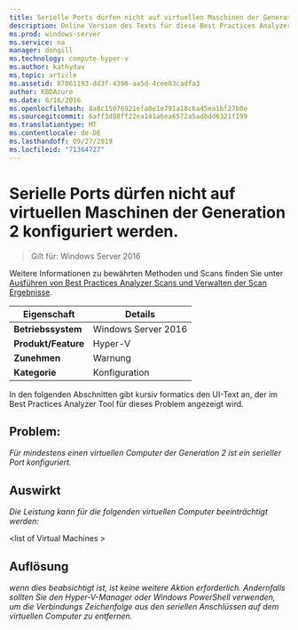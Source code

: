 ```yaml
---
title: Serielle Ports dürfen nicht auf virtuellen Maschinen der Generation 2 konfiguriert werden.
description: Online Version des Texts für diese Best Practices Analyzer Regel.
ms.prod: windows-server
ms.service: na
manager: dongill
ms.technology: compute-hyper-v
ms.author: kathydav
ms.topic: article
ms.assetid: 87061193-dd3f-4398-aa5d-4cee83cadfa3
author: KBDAzure
ms.date: 8/16/2016
ms.openlocfilehash: 8a8c15076921efa0e1e791a18c6a45ea1bf27b0e
ms.sourcegitcommit: 6aff3d88ff22ea141a6ea6572a5ad8dd6321f199
ms.translationtype: MT
ms.contentlocale: de-DE
ms.lasthandoff: 09/27/2019
ms.locfileid: "71364727"
---
```

# <a name="serial-ports-should-not-be-configured-on-generation-2-virtual-machines"></a>Serielle Ports dürfen nicht auf virtuellen Maschinen der Generation 2 konfiguriert werden.

>Gilt für: Windows Server 2016

Weitere Informationen zu bewährten Methoden und Scans finden Sie unter [Ausführen von Best Practices Analyzer Scans und Verwalten der Scan Ergebnisse](https://go.microsoft.com/fwlink/p/?LinkID=223177).  
  
|Eigenschaft|Details|  
|-|-|  
|**Betriebssystem**|Windows Server 2016|  
|**Produkt/Feature**|Hyper-V|  
|**Zunehmen**|Warnung|  
|**Kategorie**|Konfiguration|  
  
In den folgenden Abschnitten gibt kursiv formatics den UI-Text an, der im Best Practices Analyzer Tool für dieses Problem angezeigt wird.  
  
## <a name="issue"></a>**Problem:**  
*Für mindestens einen virtuellen Computer der Generation 2 ist ein serieller Port konfiguriert.*  
  
## <a name="impact"></a>**Auswirkt**  
*Die Leistung kann für die folgenden virtuellen Computer beeinträchtigt werden:*  
  
\<list of Virtual Machines >  
  
## <a name="resolution"></a>**Auflösung**  
*wenn dies beabsichtigt ist, ist keine weitere Aktion erforderlich. Andernfalls sollten Sie den Hyper-V-Manager oder Windows PowerShell verwenden, um die Verbindungs Zeichenfolge aus den seriellen Anschlüssen auf dem virtuellen Computer zu entfernen.*  
  


